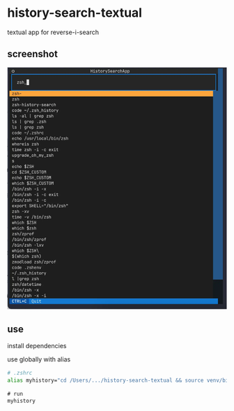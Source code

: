 # history-search-textual

textual app for reverse-i-search

## screenshot

![alt text](screenshot.webp)

## use

install dependencies

use globally with alias

```sh
# .zshrc
alias myhistory="cd /Users/.../history-search-textual && source venv/bin/activate && python3 main.py"
```

```shell
# run
myhistory
```
